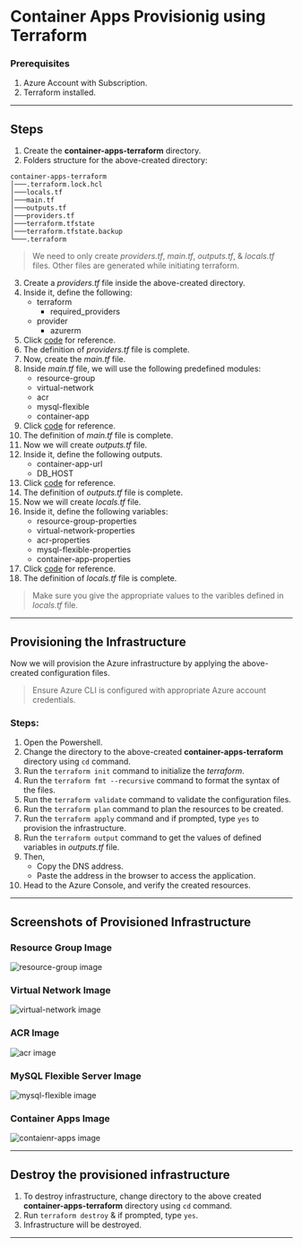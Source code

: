 # Container Apps Provisionig using Terraform

### Prerequisites
1. Azure Account with Subscription.
2. Terraform installed.

---

## Steps
1. Create the **container-apps-terraform** directory.
2. Folders structure for the above-created directory:
```
container-apps-terraform
│───.terraform.lock.hcl
│───locals.tf
│───main.tf
│───outputs.tf
│───providers.tf
│───terraform.tfstate
│───terraform.tfstate.backup
└───.terraform
```

> We need to only create *providers.tf*, *main.tf*, *outputs.tf*, & *locals.tf* files. Other files are generated while initiating terraform.

3. Create a *providers.tf* file inside the above-created directory.
4. Inside it, define the following:
    - terraform
        - required_providers
    - provider
        - azurerm
5. Click [code](https://github.com/inflection-sahil/devops/blob/master/terraform/azure/container-apps/providers.tf) for reference.
6. The definition of *providers.tf* file is complete.
7. Now, create the *main.tf* file.
8. Inside *main.tf* file, we will use the following predefined modules:
    - resource-group
    - virtual-network
    - acr
    - mysql-flexible
    - container-app
9. Click [code](https://github.com/inflection-sahil/devops/blob/master/terraform/azure/container-apps/main.tf) for reference.
10. The definition of *main.tf* file is complete.
11. Now we will create *outputs.tf* file.
12. Inside it, define the following outputs.
    - container-app-url
    - DB_HOST
13. Click [code](https://github.com/inflection-sahil/devops/blob/master/terraform/azure/container-apps/outputs.tf) for reference.
14. The definition of *outputs.tf* file is complete.
15. Now we will create *locals.tf* file.
16. Inside it, define the following variables:
    - resource-group-properties
    - virtual-network-properties
    - acr-properties
    - mysql-flexible-properties
    - container-app-properties
17. Click [code](https://github.com/inflection-sahil/devops/blob/master/terraform/azure/container-apps/sample.locals) for reference.
18. The definition of *locals.tf* file is complete.

> Make sure you give the appropriate values to the varibles defined in *locals.tf* file.

---

## Provisioning the Infrastructure
Now we will provision the Azure infrastructure by applying the above-created configuration files.

> Ensure Azure CLI is configured with appropriate Azure account credentials.

### Steps:
1. Open the Powershell.
2. Change the directory to the above-created **container-apps-terraform** directory using `cd` command.
3. Run the `terraform init` command to initialize the *terraform*.  
4. Run the `terraform fmt --recursive` command to format the syntax of the files.
5. Run the `terraform validate` command to validate the configuration files.
6. Run the `terraform plan` command to plan the resources to be created.
7. Run the `terraform apply` command and if prompted, type `yes` to provision the infrastructure.
8. Run the `terraform output` command to get the values of defined variables in *outputs.tf* file.
9. Then,
    - Copy the DNS address.
    - Paste the address in the browser to access the application.
10. Head to the Azure Console, and verify the created resources.

---

## Screenshots of Provisioned Infrastructure

### Resource Group Image
![resource-group image]()

### Virtual Network Image
![virtual-network image]()

### ACR Image
![acr image]()

### MySQL Flexible Server Image
![mysql-flexible image]()

### Container Apps Image
![contaienr-apps image]()

---

## Destroy the provisioned infrastructure

1. To destroy infrastructure, change directory to the above created **container-apps-terraform** directory using `cd` command.
2. Run `terraform destroy` & if prompted, type `yes`.
3. Infrastructure will be destroyed.

---